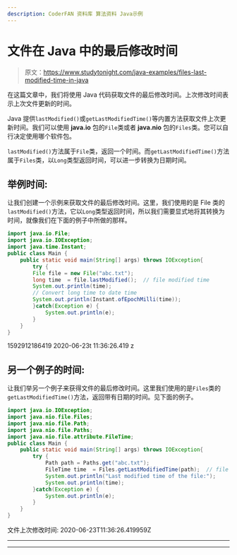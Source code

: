 ```yaml
---
description: CoderFAN 资料库 算法资料 Java示例
---
```


# 文件在 Java 中的最后修改时间

> 原文：<https://www.studytonight.com/java-examples/files-last-modified-time-in-java>

在这篇文章中，我们将使用 Java 代码获取文件的最后修改时间。上次修改时间表示上次文件更新的时间。

Java 提供`lastModified()`或`getLastModifiedTime()`等内置方法获取文件上次更新时间。我们可以使用 **java.io** 包的`File`类或者 **java.nio** 包的`Files`类。您可以自行决定使用哪个软件包。

`lastModified()`方法属于`File`类，返回一个时间。而`getLastModifiedTime()`方法属于`Files`类，以`Long`类型返回时间，可以进一步转换为日期时间。

## 举例时间:

让我们创建一个示例来获取文件的最后修改时间。这里，我们使用的是 File 类的`lastModified()`方法，它以`Long`类型返回时间，所以我们需要显式地将其转换为时间，就像我们在下面的例子中所做的那样。

```java
import java.io.File;
import java.io.IOException;
import java.time.Instant;
public class Main {
	public static void main(String[] args) throws IOException{
		try {
		File file = new File("abc.txt");
        long time  = file.lastModified();  // file modified time
        System.out.println(time);
        // Convert long time to date time
        System.out.println(Instant.ofEpochMilli(time));
		}catch(Exception e) {
			System.out.println(e);
		}
	}
}
```

1592912186419
2020-06-23t 11:36:26.419 z

## 另一个例子的时间:

让我们举另一个例子来获得文件的最后修改时间。这里我们使用的是`Files`类的`getLastModifiedTime()`方法，返回带有日期的时间。见下面的例子。

```java
import java.io.IOException;
import java.nio.file.Files;
import java.nio.file.Path;
import java.nio.file.Paths;
import java.nio.file.attribute.FileTime;
public class Main {
	public static void main(String[] args) throws IOException{
		try {
			Path path = Paths.get("abc.txt");
			FileTime time  = Files.getLastModifiedTime(path);  // file modified time
			System.out.println("Last modified time of the file:");
			System.out.println(time);
		}catch(Exception e) {
			System.out.println(e);
		}
	}
}
```

文件上次修改时间:
2020-06-23T11:36:26.419959Z

* * *

* * *